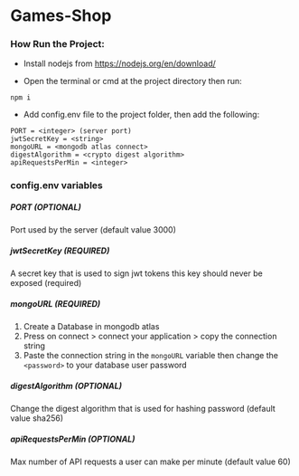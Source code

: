 # Games-Shop
### How Run the Project:

- Install nodejs from https://nodejs.org/en/download/

- Open the terminal or cmd at the project directory then run:
```
npm i
```
- Add config.env file to the project folder, then add the following:

```
PORT = <integer> (server port)
jwtSecretKey = <string>
mongoURL = <mongodb atlas connect>
digestAlgorithm = <crypto digest algorithm>
apiRequestsPerMin = <integer> 
```

### config.env variables
##### PORT (OPTIONAL)
Port used by the server (default value 3000)
##### jwtSecretKey (REQUIRED)
A secret key that is used to sign jwt tokens this key should never be exposed (required)
##### mongoURL (REQUIRED)
1. Create a Database in mongodb atlas
2. Press on connect > connect your application > copy the connection string
3. Paste the connection string in the `mongoURL` variable then change the `<password>` to your database user password
##### digestAlgorithm (OPTIONAL)
Change the digest algorithm that is used for hashing password (default value sha256)
##### apiRequestsPerMin (OPTIONAL)
Max number of API requests a user can make per minute (default value 60)
